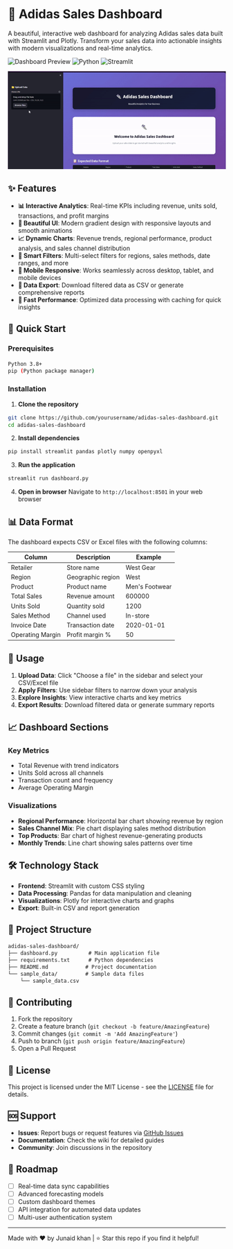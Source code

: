 # 👟 Adidas Sales Dashboard

A beautiful, interactive web dashboard for analyzing Adidas sales data built with Streamlit and Plotly. Transform your sales data into actionable insights with modern visualizations and real-time analytics.

![Dashboard Preview](https://img.shields.io/badge/Status-Active-brightgreen) ![Python](https://img.shields.io/badge/Python-3.8+-blue) ![Streamlit](https://img.shields.io/badge/Streamlit-Latest-red)

![Demo](Recording2025-09-08150928-ezgif.com-video-to-gif-converter.gif)

## ✨ Features

- **📊 Interactive Analytics**: Real-time KPIs including revenue, units sold, transactions, and profit margins
- **🎨 Beautiful UI**: Modern gradient design with responsive layouts and smooth animations
- **📈 Dynamic Charts**: Revenue trends, regional performance, product analysis, and sales channel distribution
- **🎯 Smart Filters**: Multi-select filters for regions, sales methods, date ranges, and more
- **📱 Mobile Responsive**: Works seamlessly across desktop, tablet, and mobile devices
- **💾 Data Export**: Download filtered data as CSV or generate comprehensive reports
- **🚀 Fast Performance**: Optimized data processing with caching for quick insights

## 🚀 Quick Start

### Prerequisites
```bash
Python 3.8+
pip (Python package manager)
```

### Installation

1. **Clone the repository**
```bash
git clone https://github.com/yourusername/adidas-sales-dashboard.git
cd adidas-sales-dashboard
```

2. **Install dependencies**
```bash
pip install streamlit pandas plotly numpy openpyxl
```

3. **Run the application**
```bash
streamlit run dashboard.py
```

4. **Open in browser**
Navigate to `http://localhost:8501` in your web browser

## 📊 Data Format

The dashboard expects CSV or Excel files with the following columns:

| Column | Description | Example |
|--------|-------------|---------|
| Retailer | Store name | West Gear |
| Region | Geographic region | West |
| Product | Product name | Men's Footwear |
| Total Sales | Revenue amount | 600000 |
| Units Sold | Quantity sold | 1200 |
| Sales Method | Channel used | In-store |
| Invoice Date | Transaction date | 2020-01-01 |
| Operating Margin | Profit margin % | 50 |

## 🎯 Usage

1. **Upload Data**: Click "Choose a file" in the sidebar and select your CSV/Excel file
2. **Apply Filters**: Use sidebar filters to narrow down your analysis
3. **Explore Insights**: View interactive charts and key metrics
4. **Export Results**: Download filtered data or generate summary reports

## 📈 Dashboard Sections

### Key Metrics
- Total Revenue with trend indicators
- Units Sold across all channels
- Transaction count and frequency
- Average Operating Margin

### Visualizations
- **Regional Performance**: Horizontal bar chart showing revenue by region
- **Sales Channel Mix**: Pie chart displaying sales method distribution
- **Top Products**: Bar chart of highest revenue-generating products
- **Monthly Trends**: Line chart showing sales patterns over time

## 🛠️ Technology Stack

- **Frontend**: Streamlit with custom CSS styling
- **Data Processing**: Pandas for data manipulation and cleaning
- **Visualizations**: Plotly for interactive charts and graphs
- **Export**: Built-in CSV and report generation

## 📁 Project Structure

```
adidas-sales-dashboard/
├── dashboard.py          # Main application file
├── requirements.txt      # Python dependencies
├── README.md            # Project documentation
└── sample_data/         # Sample data files
    └── sample_data.csv
```

## 🤝 Contributing

1. Fork the repository
2. Create a feature branch (`git checkout -b feature/AmazingFeature`)
3. Commit changes (`git commit -m 'Add AmazingFeature'`)
4. Push to branch (`git push origin feature/AmazingFeature`)
5. Open a Pull Request

## 📄 License

This project is licensed under the MIT License - see the [LICENSE](LICENSE) file for details.

## 🆘 Support

- **Issues**: Report bugs or request features via [GitHub Issues](https://github.com/yourusername/adidas-sales-dashboard/issues)
- **Documentation**: Check the wiki for detailed guides
- **Community**: Join discussions in the repository

## 🔮 Roadmap

- [ ] Real-time data sync capabilities
- [ ] Advanced forecasting models
- [ ] Custom dashboard themes
- [ ] API integration for automated data updates
- [ ] Multi-user authentication system

---

Made with ❤️ by Junaid khan | ⭐ Star this repo if you find it helpful!
